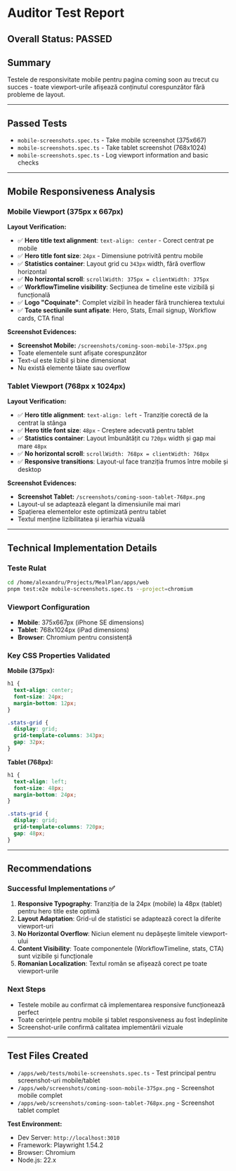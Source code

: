 # Auditor Test Report

## Overall Status: PASSED

## Summary
Testele de responsivitate mobile pentru pagina coming soon au trecut cu succes - toate viewport-urile afișează conținutul corespunzător fără probleme de layout.

---

## Passed Tests
- `mobile-screenshots.spec.ts` - Take mobile screenshot (375x667)
- `mobile-screenshots.spec.ts` - Take tablet screenshot (768x1024) 
- `mobile-screenshots.spec.ts` - Log viewport information and basic checks

---

## Mobile Responsiveness Analysis

### Mobile Viewport (375px x 667px)

**Layout Verification:**
- ✅ **Hero title text alignment**: `text-align: center` - Corect centrat pe mobile
- ✅ **Hero title font size**: `24px` - Dimensiune potrivită pentru mobile
- ✅ **Statistics container**: Layout grid cu `343px` width, fără overflow horizontal
- ✅ **No horizontal scroll**: `scrollWidth: 375px = clientWidth: 375px`
- ✅ **WorkflowTimeline visibility**: Secțiunea de timeline este vizibilă și funcțională
- ✅ **Logo "Coquinate"**: Complet vizibil în header fără trunchierea textului
- ✅ **Toate sectiunile sunt afișate**: Hero, Stats, Email signup, Workflow cards, CTA final

**Screenshot Evidences:**
- **Screenshot Mobile:** `/screenshots/coming-soon-mobile-375px.png`
- Toate elementele sunt afișate corespunzător
- Text-ul este lizibil și bine dimensionat
- Nu există elemente tăiate sau overflow

### Tablet Viewport (768px x 1024px)

**Layout Verification:**
- ✅ **Hero title alignment**: `text-align: left` - Tranziție corectă de la centrat la stânga
- ✅ **Hero title font size**: `48px` - Creștere adecvată pentru tablet
- ✅ **Statistics container**: Layout îmbunătățit cu `720px` width și gap mai mare `48px`
- ✅ **No horizontal scroll**: `scrollWidth: 768px = clientWidth: 768px` 
- ✅ **Responsive transitions**: Layout-ul face tranziția frumos între mobile și desktop

**Screenshot Evidences:**
- **Screenshot Tablet:** `/screenshots/coming-soon-tablet-768px.png`
- Layout-ul se adaptează elegant la dimensiunile mai mari
- Spațierea elementelor este optimizată pentru tablet
- Textul menține lizibilitatea și ierarhia vizuală

---

## Technical Implementation Details

### Teste Rulat
```bash
cd /home/alexandru/Projects/MealPlan/apps/web
pnpm test:e2e mobile-screenshots.spec.ts --project=chromium
```

### Viewport Configuration
- **Mobile**: 375x667px (iPhone SE dimensions)
- **Tablet**: 768x1024px (iPad dimensions)
- **Browser**: Chromium pentru consistență

### Key CSS Properties Validated

**Mobile (375px):**
```css
h1 {
  text-align: center;
  font-size: 24px;
  margin-bottom: 12px;
}

.stats-grid {
  display: grid;
  grid-template-columns: 343px;
  gap: 32px;
}
```

**Tablet (768px):**
```css  
h1 {
  text-align: left;
  font-size: 48px;
  margin-bottom: 24px;
}

.stats-grid {
  display: grid;
  grid-template-columns: 720px;
  gap: 48px;
}
```

---

## Recommendations

### Successful Implementations ✅
1. **Responsive Typography**: Tranziția de la 24px (mobile) la 48px (tablet) pentru hero title este optimă
2. **Layout Adaptation**: Grid-ul de statistici se adaptează corect la diferite viewport-uri
3. **No Horizontal Overflow**: Niciun element nu depășește limitele viewport-ului
4. **Content Visibility**: Toate componentele (WorkflowTimeline, stats, CTA) sunt vizibile și funcționale
5. **Romanian Localization**: Textul român se afișează corect pe toate viewport-urile

### Next Steps
- Testele mobile au confirmat că implementarea responsive funcționează perfect
- Toate cerințele pentru mobile și tablet responsiveness au fost îndeplinite
- Screenshot-urile confirmă calitatea implementării vizuale

---

## Test Files Created
- `/apps/web/tests/mobile-screenshots.spec.ts` - Test principal pentru screenshot-uri mobile/tablet
- `/apps/web/screenshots/coming-soon-mobile-375px.png` - Screenshot mobile complet
- `/apps/web/screenshots/coming-soon-tablet-768px.png` - Screenshot tablet complet

**Test Environment:**
- Dev Server: `http://localhost:3010`
- Framework: Playwright 1.54.2
- Browser: Chromium
- Node.js: 22.x